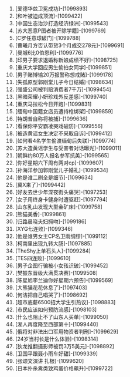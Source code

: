 
1. [爱德华兹卫冕成功]-[1099893]
1. [和叶被迫成顶流]-[1099422]
1. [中国生态治沙打造经济绿洲]-[1099543]
1. [苏大恶意P图者被开除学籍]-[1099769]
1. [C罗任意球破门]-[1099788]
1. [曹曦月方否认带货3个月成交278元]-[1099691]
1. [曼城6比0伯恩利]-[1099776]
1. [印男子要求退婚称新娘成绩不好]-[1098725]
1. [重庆大学回应男生偷拍女同学]-[1099851]
1. [男子赌博输20万报警称想戒赌]-[1099178]
1. [失孤原型郭刚堂儿子今日结婚]-[1098634]
1. [强盛公司被判赔消费者7千万]-[1099454]
1. [黑暗荣耀小妍珍戏外反差感]-[1099740]
1. [重庆马拉松今日开跑]-[1099831]
1. [缅甸中国籍女店员遭持枪绑架]-[1099859]
1. [特朗普自称将被捕]-[1099636]
1. [看保你平安霸凌哭戏破防]-[1099556]
1. [被造黄谣女生决定不采取自诉]-[1099412]
1. [如何看4名学生偷渡缅甸后失联]-[1099774]
1. [苏大造黄谣学生与受害者对话曝光]-[1099011]
1. [朝鲜约80万人报名参军抗美]-[1099565]
1. [你好星期六下周有两对cp]-[1099607]
1. [孙海洋参加郭刚堂儿子婚礼]-[1099534]
1. [他是谁二刷全是细节]-[1099634]
1. [冀X来了]-[1099442]
1. [好友去世少年深夜街头痛哭]-[1097253]
1. [女子用终身卡健身时遭驱赶]-[1097794]
1. [山东乳山发现大型金矿床]-[1099758]
1. [熊猫美香]-[1099861]
1. [归路晨晓夫妇拥吻]-[1099186]
1. [XYG七连败]-[1099346]
1. [他是谁男女主CP名卫雨绸缪]-[1099112]
1. [柯南里出现九转大肠]-[1097885]
1. [TheShy上单石头人]-[1099284]
1. [TES四连败]-[1099610]
1. [男子企图行骗被小女孩识破]-[1099452]
1. [樊振东晋级大满贯决赛]-[1099508]
1. [陈星旭李兰迪你好星期六预告]-[1099569]
1. [大熊猫花花休息了]-[1097403]
1. [何洁把自己唱哭了]-[1098692]
1. [超市底薪6500招大学生引热议]-[1098883]
1. [市民应该如何预防流感]-[1098103]
1. [什么也阻止不了山东人买单]-[1099050]
1. [湖人再度降至西部第十]-[1099440]
1. [俄将对非法出口军用物资者判刑]-[1099629]
1. [24岁当村长是什么体验]-[1098314]
1. [狄龙推翻摄影师被罚3万5美元]-[1098892]
1. [卫国平跟聂小雨车好甜]-[1099339]
1. [张颂文演讲 扎根]-[1099620]
1. [日本扑杀禽类致鸡蛋价格飙升]-[1099722]